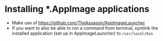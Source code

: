 # Installing *.AppImage applications
* Make use of https://github.com/TheAssassin/AppImageLauncher
* If you want to also be able to run a command from terminal, symlink the installed application (set up in AppImageLauncher) to `/usr/local/bin`
